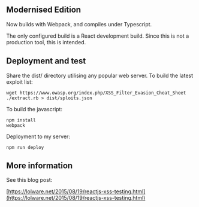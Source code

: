 Modernised Edition
------------------
Now builds with Webpack, and compiles under Typescript.

The only configured build is a React development build. Since this is not a production tool, this is intended.

Deployment and test
------------------

Share the dist/ directory utilising any popular web server. To build the latest exploit list:

    wget https://www.owasp.org/index.php/XSS_Filter_Evasion_Cheat_Sheet
    ./extract.rb > dist/sploits.json

To build the javascript:

    npm install
    webpack 

Deployment to my server:

    npm run deploy

More information
----------------

See this blog post:

[https://lolware.net/2015/08/19/reactjs-xss-testing.html](https://lolware.net/2015/08/19/reactjs-xss-testing.html)
